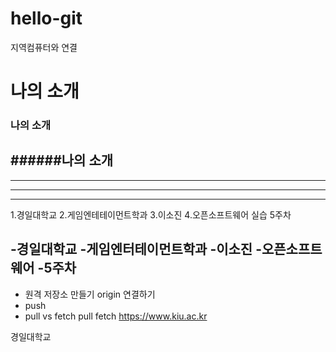 # hello-git
지역컴퓨터와 연결


# 나의 소개
### 나의 소개
######나의 소개
---
------
----------
***
1.경일대학교
2.게임엔테테이먼트학과
3.이소진
4.오픈소프트웨어 실습
5주차

-경일대학교
-게임엔터테이먼트학과
-이소진
-오픈소프트웨어
-5주차
---
- 원격 저장소 만들기
  origin 연결하기
- push
- pull vs fetch
  pull
   fetch
https://www.kiu.ac.kr

경일대학교
